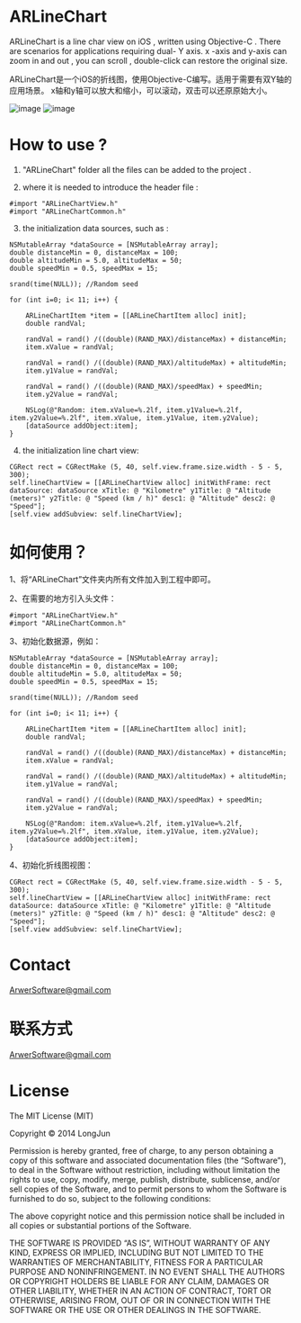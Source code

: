 ARLineChart
===========

ARLineChart is a line char view on iOS , written using Objective-C . There are scenarios for applications requiring dual- Y axis.
x -axis and y-axis can zoom in and out , you can scroll , double-click can restore the original size.

ARLineChart是一个iOS的折线图，使用Objective-C编写。适用于需要有双Y轴的应用场景。
x轴和y轴可以放大和缩小，可以滚动，双击可以还原原始大小。

![image](https://raw.githubusercontent.com/longjun3000/ARLineChart/master/Screenshot01.png)
![image](https://raw.githubusercontent.com/longjun3000/ARLineChart/master/Screenshot02.png)

How to use ?
============
1. "ARLineChart" folder all the files can be added to the project .

2. where it is needed to introduce the header file :
```
#import "ARLineChartView.h"
#import "ARLineChartCommon.h"
```

3. the initialization data sources, such as :
```
NSMutableArray *dataSource = [NSMutableArray array];
double distanceMin = 0, distanceMax = 100;
double altitudeMin = 5.0, altitudeMax = 50;
double speedMin = 0.5, speedMax = 15;

srand(time(NULL)); //Random seed

for (int i=0; i< 11; i++) {

	ARLineChartItem *item = [[ARLineChartItem alloc] init];
	double randVal;

	randVal = rand() /((double)(RAND_MAX)/distanceMax) + distanceMin;
	item.xValue = randVal;

	randVal = rand() /((double)(RAND_MAX)/altitudeMax) + altitudeMin;
	item.y1Value = randVal;

	randVal = rand() /((double)(RAND_MAX)/speedMax) + speedMin;
	item.y2Value = randVal;

	NSLog(@"Random: item.xValue=%.2lf, item.y1Value=%.2lf, item.y2Value=%.2lf", item.xValue, item.y1Value, item.y2Value);
	[dataSource addObject:item];
}
```

4. the initialization line chart view:
```
CGRect rect = CGRectMake (5, 40, self.view.frame.size.width - 5 - 5, 300);
self.lineChartView = [[ARLineChartView alloc] initWithFrame: rect dataSource: dataSource xTitle: @ "Kilometre" y1Title: @ "Altitude (meters)" y2Title: @ "Speed ​​(km / h)" desc1: @ "Altitude" desc2: @ "Speed"];
[self.view addSubview: self.lineChartView];
```

如何使用？
========
1、将“ARLineChart”文件夹内所有文件加入到工程中即可。

2、在需要的地方引入头文件：
```
#import "ARLineChartView.h"
#import "ARLineChartCommon.h"
```

3、初始化数据源，例如：
```
NSMutableArray *dataSource = [NSMutableArray array];
double distanceMin = 0, distanceMax = 100;
double altitudeMin = 5.0, altitudeMax = 50;
double speedMin = 0.5, speedMax = 15;

srand(time(NULL)); //Random seed

for (int i=0; i< 11; i++) {

	ARLineChartItem *item = [[ARLineChartItem alloc] init];
	double randVal;

	randVal = rand() /((double)(RAND_MAX)/distanceMax) + distanceMin;
	item.xValue = randVal;

	randVal = rand() /((double)(RAND_MAX)/altitudeMax) + altitudeMin;
	item.y1Value = randVal;

	randVal = rand() /((double)(RAND_MAX)/speedMax) + speedMin;
	item.y2Value = randVal;

	NSLog(@"Random: item.xValue=%.2lf, item.y1Value=%.2lf, item.y2Value=%.2lf", item.xValue, item.y1Value, item.y2Value);
	[dataSource addObject:item];
}
```

4、初始化折线图视图：
```
CGRect rect = CGRectMake (5, 40, self.view.frame.size.width - 5 - 5, 300);
self.lineChartView = [[ARLineChartView alloc] initWithFrame: rect dataSource: dataSource xTitle: @ "Kilometre" y1Title: @ "Altitude (meters)" y2Title: @ "Speed ​​(km / h)" desc1: @ "Altitude" desc2: @ "Speed"];
[self.view addSubview: self.lineChartView];
```


Contact
=======
ArwerSoftware@gmail.com

联系方式
=======
ArwerSoftware@gmail.com


License
=======
The MIT License (MIT)

Copyright © 2014 LongJun

Permission is hereby granted, free of charge, to any person obtaining a copy of this software and associated documentation files (the “Software”), to deal in the Software without restriction, including without limitation the rights to use, copy, modify, merge, publish, distribute, sublicense, and/or sell copies of the Software, and to permit persons to whom the Software is furnished to do so, subject to the following conditions:

The above copyright notice and this permission notice shall be included in all copies or substantial portions of the Software.

THE SOFTWARE IS PROVIDED “AS IS”, WITHOUT WARRANTY OF ANY KIND, EXPRESS OR IMPLIED, INCLUDING BUT NOT LIMITED TO THE WARRANTIES OF MERCHANTABILITY, FITNESS FOR A PARTICULAR PURPOSE AND NONINFRINGEMENT. IN NO EVENT SHALL THE AUTHORS OR COPYRIGHT HOLDERS BE LIABLE FOR ANY CLAIM, DAMAGES OR OTHER LIABILITY, WHETHER IN AN ACTION OF CONTRACT, TORT OR OTHERWISE, ARISING FROM, OUT OF OR IN CONNECTION WITH THE SOFTWARE OR THE USE OR OTHER DEALINGS IN THE SOFTWARE.

